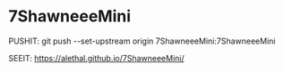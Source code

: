 # 7ShawneeeMini

PUSHIT: git push --set-upstream origin 7ShawneeeMini:7ShawneeeMini

SEEIT: https://alethal.github.io/7ShawneeeMini/
